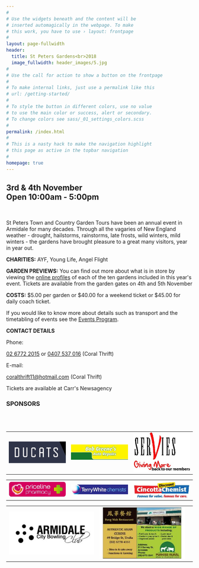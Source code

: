 ```yaml
---
#
# Use the widgets beneath and the content will be
# inserted automagically in the webpage. To make
# this work, you have to use › layout: frontpage
#
layout: page-fullwidth
header:
  title: St Peters Gardens<br>2018
  image_fullwidth: header_images/5.jpg
#
# Use the call for action to show a button on the frontpage
#
# To make internal links, just use a permalink like this
# url: /getting-started/
#
# To style the button in different colors, use no value
# to use the main color or success, alert or secondary.
# To change colors see sass/_01_settings_colors.scss
#
permalink: /index.html
#
# This is a nasty hack to make the navigation highlight
# this page as active in the topbar navigation
#
homepage: true
---
```

<h2 class="text-center">3rd & 4th November<br>Open 10:00am - 5:00pm</h2>

<br>


St Peters Town and Country Garden Tours have been an annual event in Armidale for many decades. Through all the vagaries of New England weather - drought, hailstorms, rainstorms, late frosts, wild winters, mild winters - the gardens have brought pleasure to a great many visitors, year in year out.

**CHARITIES:**  AYF, Young Life, Angel Flight

**GARDEN PREVIEWS:** You can find out more about what is in store by viewing the [online profiles](/gardens)  of each of the ten gardens included in this year's event. Tickets are available from the garden gates on 4th and 5th November

**COSTS:** $5.00 per garden or $40.00 for a weekend ticket or $45.00 for daily coach ticket.

If you would like to know more about details such as transport and the timetabling of events see the [Events Program](/events_program).

**CONTACT DETAILS**

Phone:

[02 6772 2015](tel:0267722015) or [0407 537 016](tel:0407537016) (Coral Thrift)

E-mail:

[coralthrift11@hotmail.com](mailto:coralthrift11@hotmail.com) (Coral Thrift) 

Tickets are available at Carr's Newsagency

<h3 class="text-center">SPONSORS</h3>

<br>
<br>

<table class="no-border full-width">
  <tbody>
    <tr>
      <td><img src="/images/sponsors/ducats.jpg" alt="Ducats"></td>
      <td><img src="/images/sponsors/bob-greene-s-auto-repairs.jpg" alt="Bob Greene's Auto Repair"></td>
      <td><img src="/images/sponsors/ex-services.jpg" alt="Ex-Servies Club"></td>
    </tr>
  </tbody>
</table>

<table class="no-border full-width">
  <tbody>
    <tr>
      <td><img src="/images/sponsors/priceline.jpg" alt="Priceline Pharmacy"></td>
      <td><img src="/images/sponsors/TERRYWHITE-CHEMIST.jpg" alt="Terry White Chemists"></td>
      <td><img src="/images/sponsors/cincottadiscountchemist.jpg" alt="Cincotta Discount Chemist"></td>
    </tr>
  </tbody>
</table>

<table class="no-border full-width">
  <tbody>
    <tr>
      <td class="width-33"><img src="/images/sponsors/Bowling-Club.jpg" alt="Armidale Bowling Club"></td>
      <td class="width-33"><img src="/images/sponsors/purkiss_rural.jpg" alt="Purkiss Rural"></td>
      <td class="width-33"></td>
    </tr>
  </tbody>
</table>